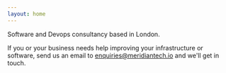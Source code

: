 ```yaml
---
layout: home
---
```


Software and Devops consultancy based in London.

If you or your business needs help improving your infrastructure or software, send us an email to enquiries@meridiantech.io and we'll get in touch.
